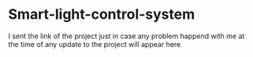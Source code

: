 # Smart-light-control-system
I sent the link of the project just in case any problem happend with me at the time of any update to the project will appear here 
